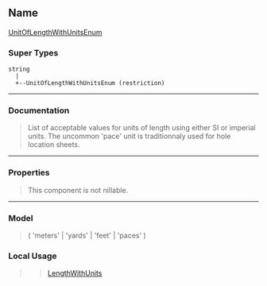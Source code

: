 ## Name ##

[UnitOfLengthWithUnitsEnum](SUnitOfLengthWithUnitsEnum.md)
### Super Types ###
```
string
  |
  +--UnitOfLengthWithUnitsEnum (restriction)
```


---


### Documentation ###


> List of acceptable values for units of length using either SI or imperial units.
> The uncommon 'pace' unit is traditionnaly used for hole location sheets.


---



### Properties ###

> This component is not nillable.

---


### Model ###

> ( 'meters' | 'yards' | 'feet' | 'paces' )
### Local Usage ###
> > [LengthWithUnits](CLengthWithUnits.md)